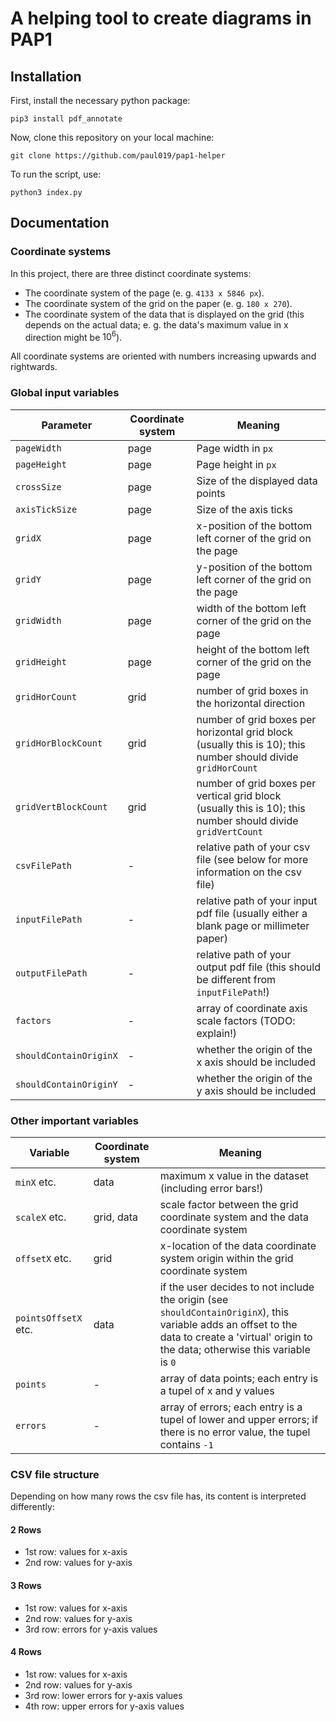 # A helping tool to create diagrams in PAP1
 
## Installation

First, install the necessary python package:

`pip3 install pdf_annotate`

Now, clone this repository on your local machine:

`git clone https://github.com/paul019/pap1-helper`

To run the script, use:

`python3 index.py`


## Documentation

### Coordinate systems

In this project, there are three distinct coordinate systems:

- The coordinate system of the page (e. g. `4133 x 5846 px`).
- The coordinate system of the grid on the paper (e. g. `180 x 270`).
- The coordinate system of the data that is displayed on the grid (this depends on the actual data; e. g. the data's maximum value in x direction might be $10^6$).

All coordinate systems are oriented with numbers increasing upwards and rightwards.

### Global input variables

| Parameter | Coordinate system | Meaning |
| --- | --- | --- |
| `pageWidth` | page | Page width in `px` |
| `pageHeight` | page | Page height in `px` |
| `crossSize` | page | Size of the displayed data points |
| `axisTickSize` | page | Size of the axis ticks |
| `gridX` | page | x-position of the bottom left corner of the grid on the page |
| `gridY` | page | y-position of the bottom left corner of the grid on the page |
| `gridWidth` | page | width of the bottom left corner of the grid on the page |
| `gridHeight` | page | height of the bottom left corner of the grid on the page |
| `gridHorCount` | grid | number of grid boxes in the horizontal direction |
| `gridHorBlockCount` | grid | number of grid boxes per horizontal grid block (usually this is 10); this number should divide `gridHorCount` |
| `gridVertBlockCount` | grid | number of grid boxes per vertical grid block (usually this is 10); this number should divide `gridVertCount` |
| `csvFilePath` | - | relative path of your csv file (see below for more information on the csv file) |
| `inputFilePath` | - | relative path of your input pdf file (usually either a blank page or millimeter paper) |
| `outputFilePath` | - | relative path of your output pdf file (this should be different from `inputFilePath`!) |
| `factors` | - | array of coordinate axis scale factors (TODO: explain!) |
| `shouldContainOriginX` | - | whether the origin of the x axis should be included |
| `shouldContainOriginY` | - | whether the origin of the y axis should be included |

### Other important variables

| Variable | Coordinate system | Meaning |
| --- | --- | --- |
| `minX` etc. | data | maximum x value in the dataset (including error bars!) |
| `scaleX` etc. | grid, data | scale factor between the grid coordinate system and the data coordinate system |
| `offsetX` etc. | grid | x-location of the data coordinate system origin within the grid coordinate system |
| `pointsOffsetX` etc. | data | if the user decides to not include the origin (see `shouldContainOriginX`), this variable adds an offset to the data to create a 'virtual' origin to the data; otherwise this variable is `0` |
| `points` | - | array of data points; each entry is a tupel of x and y values |
| `errors` | - | array of errors; each entry is a tupel of lower and upper errors; if there is no error value, the tupel contains `-1` |

### CSV file structure

Depending on how many rows the csv file has, its content is interpreted differently:

#### 2 Rows

- 1st row: values for x-axis
- 2nd row: values for y-axis

#### 3 Rows

- 1st row: values for x-axis
- 2nd row: values for y-axis
- 3rd row: errors for y-axis values

#### 4 Rows

- 1st row: values for x-axis
- 2nd row: values for y-axis
- 3rd row: lower errors for y-axis values
- 4th row: upper errors for y-axis values
